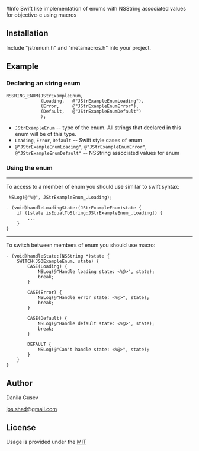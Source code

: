 #Info
Swift like implementation of enums with NSString associated values for objective-c using macros

## Installation
Include "jstrenum.h" and "metamacros.h" into your project.

## Example
### Declaring an string enum
```
NSSRING_ENUM(JStrExampleEnum,
             (Loading,   @"JStrExampleEnumLoading"),
             (Error,     @"JStrExampleEnumError"),
             (Default,   @"JStrExampleEnumDefault")
             );
```

* `JStrExampleEnum` -- type of the enum. All strings that declared in this enum will be of this type.
* `Loading`, `Error`, `Default` -- Swift style cases of enum
* `@"JStrExampleEnumLoading"`, `@"JStrExampleEnumError"`, `@"JStrExampleEnumDefault"` -- NSString associated values for enum


### Using the enum
---
To access to a member of enum you should use similar to swift syntax:
```
 NSLog(@"%@", JStrExampleEnum_.Loading);
```

```
- (void)handleLoadingState:(JStrExampleEnum)state {
	if ([state isEqualToString:JStrExampleEnum_.Loading]) {
		...
	}
}
```
---
To switch between members of enum you should use macro:
```
- (void)handleState:(NSString *)state {
    SWITCH(JSOExampleEnum, state) {
        CASE(Loading) {
            NSLog(@"Handle loading state: <%@>", state);
            break;
        }
        
        CASE(Error) {
            NSLog(@"Handle error state: <%@>", state);
            break;
        }
        
        CASE(Default) {
            NSLog(@"Handle default state: <%@>", state);
            break;
        }
        
        DEFAULT {
            NSLog(@"Can't handle state: <%@>", state);
        }
    }
}
```


## Author
Danila Gusev

<a href="mailto:jos.shad@gmail.com">jos.shad@gmail.com</a>

## License

Usage is provided under the <a href="http://opensource.org/licenses/MIT" target="_blank">MIT</a>